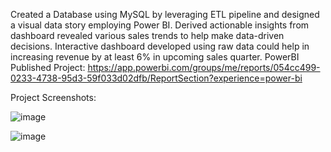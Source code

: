 Created a Database using MySQL by leveraging ETL pipeline and designed a visual data story employing Power BI. 
Derived actionable insights from dashboard revealed various sales trends to help make data-driven decisions.
Interactive dashboard developed using raw data could help in increasing revenue by at least 6% in upcoming sales quarter.
PowerBI Published Project: https://app.powerbi.com/groups/me/reports/054cc499-0233-4738-95d3-59f033d02dfb/ReportSection?experience=power-bi

Project Screenshots:


![image](https://github.com/rutujakokate430/Retail-Sales-Data-Analysis-For-Ecommerce/assets/111034043/95176df1-eadf-463e-9ae2-d9d47ff43f56)



![image](https://github.com/rutujakokate430/Retail-Sales-Data-Analysis-For-Ecommerce/assets/111034043/210c8ee5-6337-4f2f-8d2d-30f8e96e097c)


